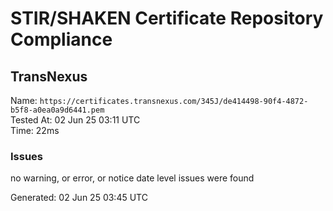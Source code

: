 # STIR/SHAKEN Certificate Repository Compliance

## TransNexus

Name: `https://certificates.transnexus.com/345J/de414498-90f4-4872-b5f8-a0ea0a9d6441.pem`\
Tested At: 02 Jun 25 03:11 UTC\
Time: 22ms

### Issues

no warning, or error, or notice date level issues were found

Generated: 02 Jun 25 03:45 UTC